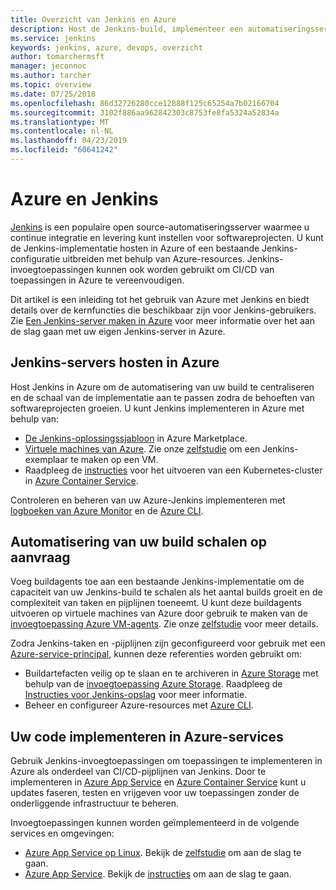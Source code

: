 ```yaml
---
title: Overzicht van Jenkins en Azure
description: Host de Jenkins-build, implementeer een automatiseringsserver in Azure en gebruik reken- en opslagresources van Azure om de (CI-/CD-)pijplijnen voor continue levering en implementatie uit te breiden.
ms.service: jenkins
keywords: jenkins, azure, devops, overzicht
author: tomarchermsft
manager: jeconnoc
ms.author: tarcher
ms.topic: overview
ms.date: 07/25/2018
ms.openlocfilehash: 86d32726280cce12888f125c65254a7b02166704
ms.sourcegitcommit: 3102f886aa962842303c8753fe8fa5324a52834a
ms.translationtype: MT
ms.contentlocale: nl-NL
ms.lasthandoff: 04/23/2019
ms.locfileid: "60641242"
---
```

# <a name="azure-and-jenkins"></a>Azure en Jenkins

[Jenkins](https://jenkins.io/) is een populaire open source-automatiseringsserver waarmee u continue integratie en levering kunt instellen voor softwareprojecten. U kunt de Jenkins-implementatie hosten in Azure of een bestaande Jenkins-configuratie uitbreiden met behulp van Azure-resources. Jenkins-invoegtoepassingen kunnen ook worden gebruikt om CI/CD van toepassingen in Azure te vereenvoudigen.

Dit artikel is een inleiding tot het gebruik van Azure met Jenkins en biedt details over de kernfuncties die beschikbaar zijn voor Jenkins-gebruikers. Zie [Een Jenkins-server maken in Azure](install-jenkins-solution-template.md) voor meer informatie over het aan de slag gaan met uw eigen Jenkins-server in Azure.

## <a name="host-your-jenkins-servers-in-azure"></a>Jenkins-servers hosten in Azure

Host Jenkins in Azure om de automatisering van uw build te centraliseren en de schaal van de implementatie aan te passen zodra de behoeften van softwareprojecten groeien. U kunt Jenkins implementeren in Azure met behulp van:
 
- [De Jenkins-oplossingssjabloon](install-jenkins-solution-template.md) in Azure Marketplace.
- [Virtuele machines van Azure](/azure/virtual-machines/linux/overview). Zie onze [zelfstudie](/azure/virtual-machines/linux/tutorial-jenkins-github-docker-cicd) om een Jenkins-exemplaar te maken op een VM.
- Raadpleeg de [instructies](/azure/container-service/kubernetes/container-service-kubernetes-walkthrough) voor het uitvoeren van een Kubernetes-cluster in [Azure Container Service](/azure/container-service/kubernetes/container-service-kubernetes-jenkins).

Controleren en beheren van uw Azure-Jenkins implementeren met [logboeken van Azure Monitor](/azure/log-analytics/log-analytics-overview) en de [Azure CLI](/cli/azure).

## <a name="scale-your-build-automation-on-demand"></a>Automatisering van uw build schalen op aanvraag

Voeg buildagents toe aan een bestaande Jenkins-implementatie om de capaciteit van uw Jenkins-build te schalen als het aantal builds groeit en de complexiteit van taken en pijplijnen toeneemt. U kunt deze buildagents uitvoeren op virtuele machines van Azure door gebruik te maken van de [invoegtoepassing Azure VM-agents](jenkins-azure-vm-agents.md). Zie onze [zelfstudie](/azure/jenkins/jenkins-azure-vm-agents) voor meer details.

Zodra Jenkins-taken en -pijplijnen zijn geconfigureerd voor gebruik met een [Azure-service-principal](/azure/azure-resource-manager/resource-group-overview), kunnen deze referenties worden gebruikt om:

- Buildartefacten veilig op te slaan en te archiveren in [Azure Storage](/azure/storage/common/storage-introduction) met behulp van de [invoegtoepassing Azure Storage](https://plugins.jenkins.io/windows-azure-storage). Raadpleeg de [Instructies voor Jenkins-opslag](/azure/storage/common/storage-java-jenkins-continuous-integration-solution) voor meer informatie.
- Beheer en configureer Azure-resources met [Azure CLI](/azure/jenkins/execute-cli-jenkins-pipeline).

## <a name="deploy-your-code-into-azure-services"></a>Uw code implementeren in Azure-services

Gebruik Jenkins-invoegtoepassingen om toepassingen te implementeren in Azure als onderdeel van CI/CD-pijplijnen van Jenkins. Door te implementeren in [Azure App Service](/azure/app-service/) en [Azure Container Service](/azure/container-service/kubernetes/) kunt u updates faseren, testen en vrijgeven voor uw toepassingen zonder de onderliggende infrastructuur te beheren.

 Invoegtoepassingen kunnen worden geïmplementeerd in de volgende services en omgevingen:

- [Azure App Service op Linux](/azure/app-service/containers/app-service-linux-intro). Bekijk de [zelfstudie](java-deploy-webapp-tutorial.md) om aan de slag te gaan.
- [Azure App Service](/azure/app-service/overview). Bekijk de [instructies](deploy-Jenkins-app-service-plugin.md) om aan de slag te gaan.